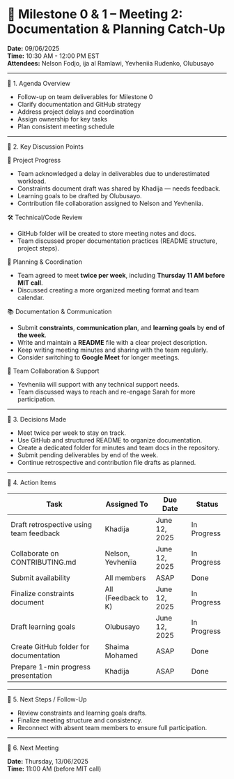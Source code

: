 # 📝 Milestone 0 & 1 – Meeting 2: Documentation & Planning Catch-Up  

**Date:** 09/06/2025  
**Time:** 10:30 AM - 12:00 PM EST  
**Attendees:** Nelson Fodjo, ija al Ramlawi, Yevheniia Rudenko, Olubusayo

---

🔹 1. Agenda Overview

* Follow-up on team deliverables for Milestone 0  
* Clarify documentation and GitHub strategy  
* Address project delays and coordination  
* Assign ownership for key tasks  
* Plan consistent meeting schedule  

---

🔹 2. Key Discussion Points

📌 Project Progress

* Team acknowledged a delay in deliverables due to underestimated workload.  
* Constraints document draft was shared by Khadija — needs feedback.  
* Learning goals to be drafted by Olubusayo.  
* Contribution file collaboration assigned to Nelson and Yevheniia.

🛠️ Technical/Code Review

* GitHub folder will be created to store meeting notes and docs.  
* Team discussed proper documentation practices (README structure, project steps).  

🧭 Planning & Coordination

* Team agreed to meet **twice per week**, including **Thursday 11 AM before MIT call**.  
* Discussed creating a more organized meeting format and team calendar.

📚 Documentation & Communication

* Submit **constraints**, **communication plan**, and **learning goals** by **end of the week**.  
* Write and maintain a **README** file with a clear project description.  
* Keep writing meeting minutes and sharing with the team regularly.  
* Consider switching to **Google Meet** for longer meetings.

🤝 Team Collaboration & Support

* Yevheniia will support with any technical support needs.
* Team discussed ways to reach and re-engage Sarah for more participation.

---

🔹 3. Decisions Made

* Meet twice per week to stay on track.  
* Use GitHub and structured README to organize documentation.  
* Create a dedicated folder for minutes and team docs in the repository.  
* Submit pending deliverables by end of the week.  
* Continue retrospective and contribution file drafts as planned.

---

🔹 4. Action Items

| Task                                             | Assigned To         | Due Date     | Status          |
|--------------------------------------------------|----------------------|--------------|------------------|
| Draft retrospective using team feedback          | Khadija              | June 12, 2025| In Progress       |
| Collaborate on CONTRIBUTING.md                   | Nelson, Yevheniia    | June 12, 2025| In Progress       |
| Submit availability                              | All members       | ASAP         | Done           |
| Finalize constraints document                    | All (Feedback to K)  | June 12, 2025| In Progress       |
| Draft learning goals                             | Olubusayo            | June 12, 2025| In Progress       |
| Create GitHub folder for documentation           | Shaima Mohamed    | ASAP         | Done           |
| Prepare 1-min progress presentation               | Khadija| ASAP    | Done            |

---

🔹 5. Next Steps / Follow-Up

* Review constraints and learning goals drafts.
* Finalize meeting structure and consistency.
* Reconnect with absent team members to ensure full participation.

---

🔹 6. Next Meeting

**Date:** Thursday, 13/06/2025  
**Time:** 11:00 AM (before MIT call)  
